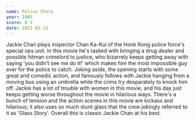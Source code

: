 ```yaml
---
name: Police Story
year: 1985
score: 8.5
date: 2021-01-12
---
```

Jackie Chan plays inspector Chan Ka-Kui of the Honk Kong police force's special ops unit. In this movie he's tasked with bringing a drug dealer and possible hitman crimelord to justice, who bizarrely keeps getting away with saying 'you didn't see me do it!' which makes him the most impossible guy ever for the police to catch. Joking aside, the opening starts with some great and comedic action, and famously follows with Jackie hanging from a moving bus using an umbrella while the crims try desparately to knock him off. Jackie has a lot of trouble with women in this movie, and his day just keeps getting worse throughout the movie in hilarious ways. There's a bunch of tension and the action scenes in this movie are kickass and hilarious; it also uses so much stunt glass that the crew jokingly referred to it as 'Glass Story'. Overall this is classic Jackie Chan at his best.
